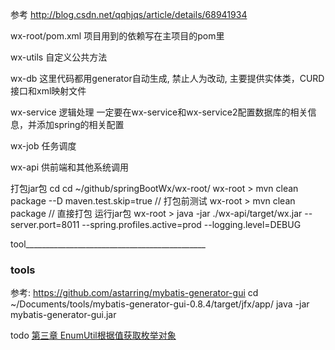 
参考 http://blog.csdn.net/qqhjqs/article/details/68941934

wx-root/pom.xml  项目用到的依赖写在主项目的pom里

wx-utils  自定义公共方法

wx-db  这里代码都用generator自动生成, 禁止人为改动,  主要提供实体类，CURD接口和xml映射文件

wx-service   逻辑处理 一定要在wx-service和wx-service2配置数据库的相关信息，并添加spring的相关配置

wx-job  任务调度

wx-api  供前端和其他系统调用


打包jar包
cd cd ~/github/springBootWx/wx-root/
wx-root >   mvn clean package --D maven.test.skip=true    // 打包前测试
wx-root >   mvn clean package                             // 直接打包
运行jar包
wx-root >   java -jar ./wx-api/target/wx.jar --server.port=8011 --spring.profiles.active=prod --logging.level=DEBUG


tool_____________________________________________

### tools
参考: https://github.com/astarring/mybatis-generator-gui
cd ~/Documents/tools/mybatis-generator-gui-0.8.4/target/jfx/app/
java -jar mybatis-generator-gui.jar



todo
[第三章 EnumUtil根据值获取枚举对象](http://www.cnblogs.com/jian-xiao/p/6036925.html)


